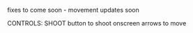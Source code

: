 fixes to come soon - movement updates soon

CONTROLS:
SHOOT button to shoot
onscreen arrows to move
